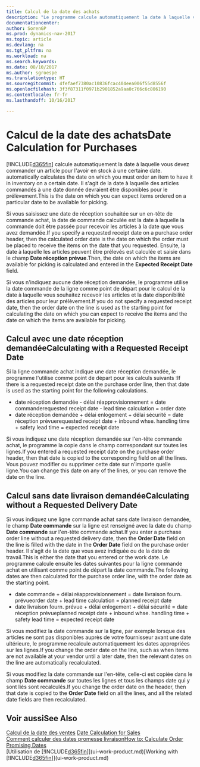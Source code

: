 ```yaml
---
title: Calcul de la date des achats
description: "Le programme calcule automatiquement la date à laquelle vous devez commander un article pour l'avoir en stock à une certaine date. Il s'agit de la date à laquelle des articles commandés à une date donnée devraient être disponibles pour le prélèvement."
documentationcenter: 
author: SorenGP
ms.prod: dynamics-nav-2017
ms.topic: article
ms.devlang: na
ms.tgt_pltfrm: na
ms.workload: na
ms.search.keywords: 
ms.date: 08/10/2017
ms.author: sgroespe
ms.translationtype: HT
ms.sourcegitcommit: 4fefaef7380ac10836fcac404eea006f55d8556f
ms.openlocfilehash: 3f3f87311f0971b2901852a9aa0c766c6c806190
ms.contentlocale: fr-fr
ms.lasthandoff: 10/16/2017

---
```

# <a name="date-calculation-for-purchases"></a><span data-ttu-id="d8212-104">Calcul de la date des achats</span><span class="sxs-lookup"><span data-stu-id="d8212-104">Date Calculation for Purchases</span></span>
[!INCLUDE[d365fin](includes/d365fin_md.md)]<span data-ttu-id="d8212-105"> calcule automatiquement la date à laquelle vous devez commander un article pour l'avoir en stock à une certaine date.</span><span class="sxs-lookup"><span data-stu-id="d8212-105"> automatically calculates the date on which you must order an item to have it in inventory on a certain date.</span></span> <span data-ttu-id="d8212-106">Il s'agit de la date à laquelle des articles commandés à une date donnée devraient être disponibles pour le prélèvement.</span><span class="sxs-lookup"><span data-stu-id="d8212-106">This is the date on which you can expect items ordered on a particular date to be available for picking.</span></span>  

<span data-ttu-id="d8212-107">Si vous saisissez une date de réception souhaitée sur un en-tête de commande achat, la date de commande calculée est la date à laquelle la commande doit être passée pour recevoir les articles à la date que vous avez demandée.</span><span class="sxs-lookup"><span data-stu-id="d8212-107">If you specify a requested receipt date on a purchase order header, then the calculated order date is the date on which the order must be placed to receive the items on the date that you requested.</span></span> <span data-ttu-id="d8212-108">Ensuite, la date à laquelle les articles peuvent être prélevés est calculée et saisie dans le champ **Date réception prévue**.</span><span class="sxs-lookup"><span data-stu-id="d8212-108">Then, the date on which the items are available for picking is calculated and entered in the **Expected Receipt Date** field.</span></span>  

<span data-ttu-id="d8212-109">Si vous n'indiquez aucune date réception demandée, le programme utilise la date commande de la ligne comme point de départ pour le calcul de la date à laquelle vous souhaitez recevoir les articles et la date disponibilité des articles pour leur prélèvement.</span><span class="sxs-lookup"><span data-stu-id="d8212-109">If you do not specify a requested receipt date, then the order date on the line is used as the starting point for calculating the date on which you can expect to receive the items and the date on which the items are available for picking.</span></span>  

## <a name="calculating-with-a-requested-receipt-date"></a><span data-ttu-id="d8212-110">Calcul avec une date réception demandée</span><span class="sxs-lookup"><span data-stu-id="d8212-110">Calculating with a Requested Receipt Date</span></span>  
<span data-ttu-id="d8212-111">Si la ligne commande achat indique une date réception demandée, le programme l'utilise comme point de départ pour les calculs suivants :</span><span class="sxs-lookup"><span data-stu-id="d8212-111">If there is a requested receipt date on the purchase order line, then that date is used as the starting point for the following calculations.</span></span>  

- <span data-ttu-id="d8212-112">date réception demandée - délai réapprovisionnement = date commande</span><span class="sxs-lookup"><span data-stu-id="d8212-112">requested receipt date - lead time calculation = order date</span></span>  
- <span data-ttu-id="d8212-113">date réception demandée + délai enlogement + délai sécurité = date réception prévue</span><span class="sxs-lookup"><span data-stu-id="d8212-113">requested receipt date + inbound whse. handling time + safety lead time = expected receipt date</span></span>  

<span data-ttu-id="d8212-114">Si vous indiquez une date réception demandée sur l'en-tête commande achat, le programme la copie dans le champ correspondant sur toutes les lignes.</span><span class="sxs-lookup"><span data-stu-id="d8212-114">If you entered a requested receipt date on the purchase order header, then that date is copied to the corresponding field on all the lines.</span></span> <span data-ttu-id="d8212-115">Vous pouvez modifier ou supprimer cette date sur n'importe quelle ligne.</span><span class="sxs-lookup"><span data-stu-id="d8212-115">You can change this date on any of the lines, or you can remove the date on the line.</span></span>  

## <a name="calculating-without-a-requested-delivery-date"></a><span data-ttu-id="d8212-116">Calcul sans date livraison demandée</span><span class="sxs-lookup"><span data-stu-id="d8212-116">Calculating without a Requested Delivery Date</span></span>  
<span data-ttu-id="d8212-117">Si vous indiquez une ligne commande achat sans date livraison demandée, le champ **Date commande** sur la ligne est renseigné avec la date du champ **Date commande** sur l'en\-tête commande achat.</span><span class="sxs-lookup"><span data-stu-id="d8212-117">If you enter a purchase order line without a requested delivery date, then the **Order Date** field on the line is filled with the date in the **Order Date** field on the purchase order header.</span></span> <span data-ttu-id="d8212-118">Il s'agit de la date que vous avez indiquée ou de la date de travail.</span><span class="sxs-lookup"><span data-stu-id="d8212-118">This is either the date that you entered or the work date.</span></span> <span data-ttu-id="d8212-119">Le programme calcule ensuite les dates suivantes pour la ligne commande achat en utilisant comme point de départ la date commande.</span><span class="sxs-lookup"><span data-stu-id="d8212-119">The following dates are then calculated for the purchase order line, with the order date as the starting point.</span></span>  

- <span data-ttu-id="d8212-120">date commande + délai réapprovisionnement = date livraison fourn. prévue</span><span class="sxs-lookup"><span data-stu-id="d8212-120">order date + lead time calculation = planned receipt date</span></span>  
- <span data-ttu-id="d8212-121">date livraison fourn. prévue + délai enlogement + délai sécurité = date réception prévue</span><span class="sxs-lookup"><span data-stu-id="d8212-121">planned receipt date + inbound whse. handling time + safety lead time = expected receipt date</span></span>  

<span data-ttu-id="d8212-122">Si vous modifiez la date commande sur la ligne, par exemple lorsque des articles ne sont pas disponibles auprès de votre fournisseur avant une date ultérieure, le programme recalcule automatiquement les dates appropriées sur les lignes.</span><span class="sxs-lookup"><span data-stu-id="d8212-122">If you change the order date on the line, such as when items are not available at your vendor until a later date, then the relevant dates on the line are automatically recalculated.</span></span>  

<span data-ttu-id="d8212-123">Si vous modifiez la date commande sur l'en\-tête, celle\-ci est copiée dans le champ **Date commande** sur toutes les lignes et tous les champs date qui y sont liés sont recalculés.</span><span class="sxs-lookup"><span data-stu-id="d8212-123">If you change the order date on the header, then that date is copied to the **Order Date** field on all the lines, and all the related date fields are then recalculated.</span></span>  

## <a name="see-also"></a><span data-ttu-id="d8212-124">Voir aussi</span><span class="sxs-lookup"><span data-stu-id="d8212-124">See Also</span></span>  
 <span data-ttu-id="d8212-125">[Calcul de la date des ventes](sales-date-calculation-for-sales.md) </span><span class="sxs-lookup"><span data-stu-id="d8212-125">[Date Calculation for Sales](sales-date-calculation-for-sales.md) </span></span>  
 [<span data-ttu-id="d8212-126">Comment calculer des dates promesse livraison</span><span class="sxs-lookup"><span data-stu-id="d8212-126">How to: Calculate Order Promising Dates</span></span>](sales-how-to-calculate-order-promising-dates.md)  
 <span data-ttu-id="d8212-127">[Utilisation de [!INCLUDE[d365fin](includes/d365fin_md.md)]](ui-work-product.md)</span><span class="sxs-lookup"><span data-stu-id="d8212-127">[Working with [!INCLUDE[d365fin](includes/d365fin_md.md)]](ui-work-product.md)</span></span>

